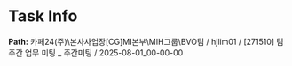 # Task Info

**Path:** 카페24(주)\본사사업장\[CG]MI본부\MIH그룹\BVO팀 / hjlim01 / [271510] 팀 주간 업무 미팅 _ 주간미팅 / 2025-08-01_00-00-00

